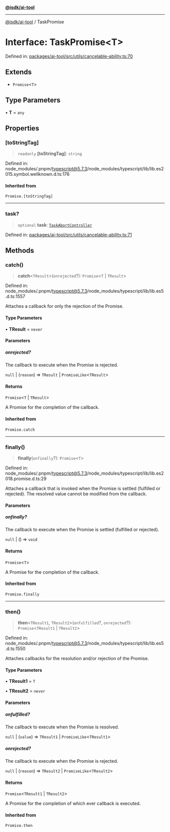 [**@isdk/ai-tool**](../README.md)

***

[@isdk/ai-tool](../globals.md) / TaskPromise

# Interface: TaskPromise\<T\>

Defined in: [packages/ai-tool/src/utils/cancelable-ability.ts:70](https://github.com/isdk/ai-tool.js/blob/760349925bceb5de6b4188926a13bfb3f0ce4ced/src/utils/cancelable-ability.ts#L70)

## Extends

- `Promise`\<`T`\>

## Type Parameters

• **T** = `any`

## Properties

### \[toStringTag\]

> `readonly` **\[toStringTag\]**: `string`

Defined in: node\_modules/.pnpm/typescript@5.7.3/node\_modules/typescript/lib/lib.es2015.symbol.wellknown.d.ts:176

#### Inherited from

`Promise.[toStringTag]`

***

### task?

> `optional` **task**: [`TaskAbortController`](../classes/TaskAbortController.md)

Defined in: [packages/ai-tool/src/utils/cancelable-ability.ts:71](https://github.com/isdk/ai-tool.js/blob/760349925bceb5de6b4188926a13bfb3f0ce4ced/src/utils/cancelable-ability.ts#L71)

## Methods

### catch()

> **catch**\<`TResult`\>(`onrejected`?): `Promise`\<`T` \| `TResult`\>

Defined in: node\_modules/.pnpm/typescript@5.7.3/node\_modules/typescript/lib/lib.es5.d.ts:1557

Attaches a callback for only the rejection of the Promise.

#### Type Parameters

• **TResult** = `never`

#### Parameters

##### onrejected?

The callback to execute when the Promise is rejected.

`null` | (`reason`) => `TResult` \| `PromiseLike`\<`TResult`\>

#### Returns

`Promise`\<`T` \| `TResult`\>

A Promise for the completion of the callback.

#### Inherited from

`Promise.catch`

***

### finally()

> **finally**(`onfinally`?): `Promise`\<`T`\>

Defined in: node\_modules/.pnpm/typescript@5.7.3/node\_modules/typescript/lib/lib.es2018.promise.d.ts:29

Attaches a callback that is invoked when the Promise is settled (fulfilled or rejected). The
resolved value cannot be modified from the callback.

#### Parameters

##### onfinally?

The callback to execute when the Promise is settled (fulfilled or rejected).

`null` | () => `void`

#### Returns

`Promise`\<`T`\>

A Promise for the completion of the callback.

#### Inherited from

`Promise.finally`

***

### then()

> **then**\<`TResult1`, `TResult2`\>(`onfulfilled`?, `onrejected`?): `Promise`\<`TResult1` \| `TResult2`\>

Defined in: node\_modules/.pnpm/typescript@5.7.3/node\_modules/typescript/lib/lib.es5.d.ts:1550

Attaches callbacks for the resolution and/or rejection of the Promise.

#### Type Parameters

• **TResult1** = `T`

• **TResult2** = `never`

#### Parameters

##### onfulfilled?

The callback to execute when the Promise is resolved.

`null` | (`value`) => `TResult1` \| `PromiseLike`\<`TResult1`\>

##### onrejected?

The callback to execute when the Promise is rejected.

`null` | (`reason`) => `TResult2` \| `PromiseLike`\<`TResult2`\>

#### Returns

`Promise`\<`TResult1` \| `TResult2`\>

A Promise for the completion of which ever callback is executed.

#### Inherited from

`Promise.then`
